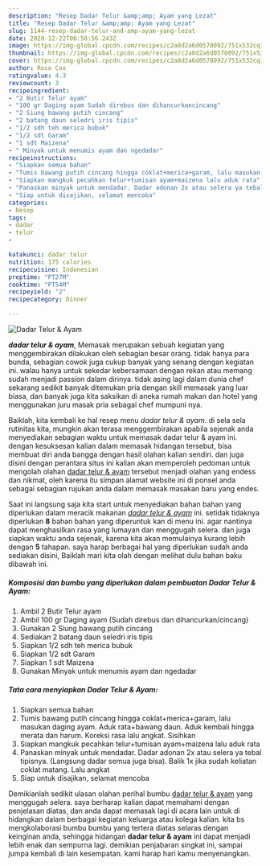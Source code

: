 ```yaml
---
description: "Resep Dadar Telur &amp;amp; Ayam yang Lezat"
title: "Resep Dadar Telur &amp;amp; Ayam yang Lezat"
slug: 1144-resep-dadar-telur-and-amp-ayam-yang-lezat
date: 2020-12-22T06:58:56.243Z
image: https://img-global.cpcdn.com/recipes/c2a8d2a6d0578092/751x532cq70/dadar-telur-ayam-foto-resep-utama.jpg
thumbnail: https://img-global.cpcdn.com/recipes/c2a8d2a6d0578092/751x532cq70/dadar-telur-ayam-foto-resep-utama.jpg
cover: https://img-global.cpcdn.com/recipes/c2a8d2a6d0578092/751x532cq70/dadar-telur-ayam-foto-resep-utama.jpg
author: Rose Cox
ratingvalue: 4.3
reviewcount: 3
recipeingredient:
- "2 Butir Telur ayam"
- "100 gr Daging ayam Sudah direbus dan dihancurkancincang"
- "2 Siung bawang putih cincang"
- "2 batang daun seledri iris tipis"
- "1/2 sdh teh merica bubuk"
- "1/2 sdt Garam"
- "1 sdt Maizena"
- " Minyak untuk menumis ayam dan ngedadar"
recipeinstructions:
- "Siapkan semua bahan"
- "Tumis bawang putih cincang hingga coklat+merica+garam, lalu masukan daging ayam. Aduk rata+bawang daun. Aduk kembali hingga merata dan harum. Koreksi rasa lalu angkat. Sisihkan"
- "Siapkan mangkuk pecahkan telur+tumisan ayam+maizena lalu aduk rata"
- "Panaskan minyak untuk mendadar. Dadar adonan 2x atau selera ya tebal tipisnya. (Langsung dadar semua juga bisa). Balik 1x jika sudah keliatan coklat matang. Lalu angkat"
- "Siap untuk disajikan, selamat mencoba"
categories:
- Resep
tags:
- dadar
- telur
- 

katakunci: dadar telur  
nutrition: 175 calories
recipecuisine: Indonesian
preptime: "PT27M"
cooktime: "PT54M"
recipeyield: "2"
recipecategory: Dinner

---
```



![Dadar Telur &amp; Ayam](https://img-global.cpcdn.com/recipes/c2a8d2a6d0578092/751x532cq70/dadar-telur-ayam-foto-resep-utama.jpg)

<b><i>dadar telur &amp; ayam</i></b>, Memasak merupakan sebuah kegiatan yang menggembirakan dilakukan oleh sebagian besar orang. tidak hanya para bunda, sebagian cowok juga cukup banyak yang senang dengan kegiatan ini. walau hanya untuk sekedar kebersamaan dengan rekan atau memang sudah menjadi passion dalam dirinya. tidak asing lagi dalam dunia chef sekarang sedikit banyak ditemukan pria dengan skill memasak yang luar biasa, dan banyak juga kita saksikan di aneka rumah makan dan hotel yang menggunakan juru masak pria sebagai chef mumpuni nya.



Baiklah, kita kembali ke hal resep menu <i>dadar telur &amp; ayam</i>. di sela sela rutinitas kita, mungkin akan terasa menggembirakan apabila sejenak anda menyediakan sebagian waktu untuk memasak dadar telur &amp; ayam ini. dengan kesuksesan kalian dalam memasak hidangan tersebut, bisa membuat diri anda bangga dengan hasil olahan kalian sendiri. dan juga disini dengan perantara situs ini kalian akan memperoleh pedoman untuk mengolah olahan <u>dadar telur &amp; ayam</u> tersebut menjadi olahan yang endess dan nikmat, oleh karena itu simpan alamat website ini di ponsel anda sebagai sebagian rujukan anda dalam memasak masakan baru yang endes.


Saat ini langsung saja kita start untuk menyediakan bahan bahan yang diperlukan dalam meracik makanan <u><i>dadar telur &amp; ayam</i></u> ini. setidak tidaknya diperlukan <b>8</b> bahan bahan yang diperuntuk kan di menu ini. agar nantinya dapat menghasilkan rasa yang lumayan dan menggugah selera. dan juga siapkan waktu anda sejenak, karena kita akan memulainya kurang lebih dengan <b>5</b> tahapan. saya harap berbagai hal yang diperlukan sudah anda sediakan disini, Baiklah mari kita olah dengan melihat dulu bahan baku dibawah ini.

<!--inarticleads1-->

##### Komposisi dan bumbu yang diperlukan dalam pembuatan Dadar Telur &amp; Ayam:

1. Ambil 2 Butir Telur ayam
1. Ambil 100 gr Daging ayam (Sudah direbus dan dihancurkan/cincang)
1. Gunakan 2 Siung bawang putih cincang
1. Sediakan 2 batang daun seledri iris tipis
1. Siapkan 1/2 sdh teh merica bubuk
1. Siapkan 1/2 sdt Garam
1. Siapkan 1 sdt Maizena
1. Gunakan  Minyak untuk menumis ayam dan ngedadar




<!--inarticleads2-->

##### Tata cara menyiapkan Dadar Telur &amp; Ayam:

1. Siapkan semua bahan
1. Tumis bawang putih cincang hingga coklat+merica+garam, lalu masukan daging ayam. Aduk rata+bawang daun. Aduk kembali hingga merata dan harum. Koreksi rasa lalu angkat. Sisihkan
1. Siapkan mangkuk pecahkan telur+tumisan ayam+maizena lalu aduk rata
1. Panaskan minyak untuk mendadar. Dadar adonan 2x atau selera ya tebal tipisnya. (Langsung dadar semua juga bisa). Balik 1x jika sudah keliatan coklat matang. Lalu angkat
1. Siap untuk disajikan, selamat mencoba




Demikianlah sedikit ulasan olahan perihal bumbu <u>dadar telur &amp; ayam</u> yang menggugah selera. saya berharap kalian dapat memahami dengan penjelasan diatas, dan anda dapat memasak lagi di acara lain untuk di hidangkan dalam berbagai kegiatan keluarga atau kolega kalian. kita bs mengkolaborasi bumbu bumbu yang tertera diatas selaras dengan keinginan anda, sehingga hidangan <b>dadar telur &amp; ayam</b> ini dapat menjadi lebih enak dan sempurna lagi. demikian penjabaran singkat ini, sampai jumpa kembali di lain kesempatan. kami harap hari kamu menyenangkan.
